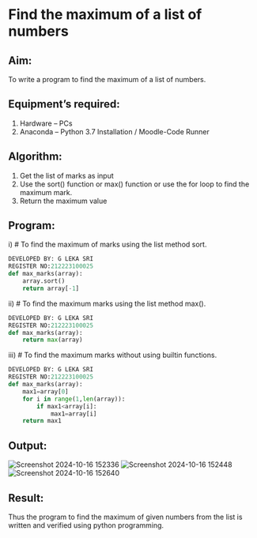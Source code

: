 # Find the maximum of a list of numbers
## Aim:
To write a program to find the maximum of a list of numbers.
## Equipment’s required:
1.	Hardware – PCs
2.	Anaconda – Python 3.7 Installation / Moodle-Code Runner
## Algorithm:
1.	Get the list of marks as input
2.	Use the sort() function or max() function or use the for loop to find the maximum mark.
3.	Return the maximum value
## Program:

i)	# To find the maximum of marks using the list method sort.
```Python
DEVELOPED BY: G LEKA SRI
REGISTER NO:212223100025
def max_marks(array):
    array.sort()
    return array[-1]

```

ii)	# To find the maximum marks using the list method max().
```Python
DEVELOPED BY: G LEKA SRI
REGISTER NO:212223100025
def max_marks(array):
    return max(array)

```

iii) # To find the maximum marks without using builtin functions.
```Python
DEVELOPED BY: G LEKA SRI
REGISTER NO:212223100025
def max_marks(array):
    max1=array[0]
    for i in range(1,len(array)):
        if max1<array[i]:
            max1=array[i]
    return max1


```



## Output:
![Screenshot 2024-10-16 152336](https://github.com/user-attachments/assets/edc9e347-40bf-4a1f-9548-5b8dbbd87048)
![Screenshot 2024-10-16 152448](https://github.com/user-attachments/assets/011ed87e-81e3-4ce0-9f2e-874ad0e3e780)
![Screenshot 2024-10-16 152640](https://github.com/user-attachments/assets/6e1dafb3-af06-4f71-8355-de7bb2ba6aa0)



## Result:
Thus the program to find the maximum of given numbers from the list is written and verified using python programming.
